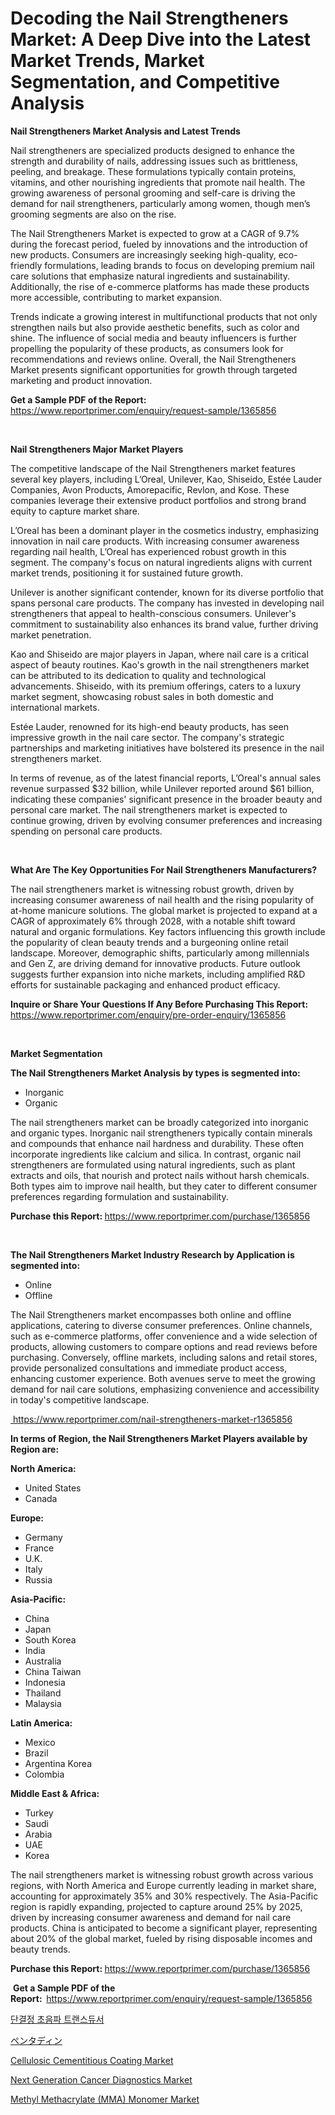 <p><h1>Decoding the Nail Strengtheners Market: A Deep Dive into the Latest Market Trends, Market Segmentation, and Competitive Analysis</h1></p><p><strong>Nail Strengtheners Market Analysis and Latest Trends</strong></p>
<p><p>Nail strengtheners are specialized products designed to enhance the strength and durability of nails, addressing issues such as brittleness, peeling, and breakage. These formulations typically contain proteins, vitamins, and other nourishing ingredients that promote nail health. The growing awareness of personal grooming and self-care is driving the demand for nail strengtheners, particularly among women, though men’s grooming segments are also on the rise.</p><p>The Nail Strengtheners Market is expected to grow at a CAGR of 9.7% during the forecast period, fueled by innovations and the introduction of new products. Consumers are increasingly seeking high-quality, eco-friendly formulations, leading brands to focus on developing premium nail care solutions that emphasize natural ingredients and sustainability. Additionally, the rise of e-commerce platforms has made these products more accessible, contributing to market expansion.</p><p>Trends indicate a growing interest in multifunctional products that not only strengthen nails but also provide aesthetic benefits, such as color and shine. The influence of social media and beauty influencers is further propelling the popularity of these products, as consumers look for recommendations and reviews online. Overall, the Nail Strengtheners Market presents significant opportunities for growth through targeted marketing and product innovation.</p></p>
<p><strong>Get a Sample PDF of the Report:&nbsp;</strong> <a href="https://www.reportprimer.com/enquiry/request-sample/1365856">https://www.reportprimer.com/enquiry/request-sample/1365856</a></p>
<p>&nbsp;</p>
<p><strong>Nail Strengtheners Major Market Players</strong></p>
<p><p>The competitive landscape of the Nail Strengtheners market features several key players, including L’Oreal, Unilever, Kao, Shiseido, Estée Lauder Companies, Avon Products, Amorepacific, Revlon, and Kose. These companies leverage their extensive product portfolios and strong brand equity to capture market share.</p><p>L’Oreal has been a dominant player in the cosmetics industry, emphasizing innovation in nail care products. With increasing consumer awareness regarding nail health, L’Oreal has experienced robust growth in this segment. The company's focus on natural ingredients aligns with current market trends, positioning it for sustained future growth.</p><p>Unilever is another significant contender, known for its diverse portfolio that spans personal care products. The company has invested in developing nail strengtheners that appeal to health-conscious consumers. Unilever's commitment to sustainability also enhances its brand value, further driving market penetration.</p><p>Kao and Shiseido are major players in Japan, where nail care is a critical aspect of beauty routines. Kao's growth in the nail strengtheners market can be attributed to its dedication to quality and technological advancements. Shiseido, with its premium offerings, caters to a luxury market segment, showcasing robust sales in both domestic and international markets.</p><p>Estée Lauder, renowned for its high-end beauty products, has seen impressive growth in the nail care sector. The company's strategic partnerships and marketing initiatives have bolstered its presence in the nail strengtheners market.</p><p>In terms of revenue, as of the latest financial reports, L’Oreal's annual sales revenue surpassed $32 billion, while Unilever reported around $61 billion, indicating these companies' significant presence in the broader beauty and personal care market. The nail strengtheners market is expected to continue growing, driven by evolving consumer preferences and increasing spending on personal care products.</p></p>
<p>&nbsp;</p>
<p><strong>What Are The Key Opportunities For Nail Strengtheners Manufacturers?</strong></p>
<p><p>The nail strengtheners market is witnessing robust growth, driven by increasing consumer awareness of nail health and the rising popularity of at-home manicure solutions. The global market is projected to expand at a CAGR of approximately 6% through 2028, with a notable shift toward natural and organic formulations. Key factors influencing this growth include the popularity of clean beauty trends and a burgeoning online retail landscape. Moreover, demographic shifts, particularly among millennials and Gen Z, are driving demand for innovative products. Future outlook suggests further expansion into niche markets, including amplified R&D efforts for sustainable packaging and enhanced product efficacy.</p></p>
<p><strong>Inquire or Share Your Questions If Any Before Purchasing This Report:</strong> <a href="https://www.reportprimer.com/enquiry/pre-order-enquiry/1365856">https://www.reportprimer.com/enquiry/pre-order-enquiry/1365856</a></p>
<p>&nbsp;</p>
<p><strong>Market Segmentation</strong></p>
<p><strong>The Nail Strengtheners Market Analysis by types is segmented into:</strong></p>
<p><ul><li>Inorganic</li><li>Organic</li></ul></p>
<p><p>The nail strengtheners market can be broadly categorized into inorganic and organic types. Inorganic nail strengtheners typically contain minerals and compounds that enhance nail hardness and durability. These often incorporate ingredients like calcium and silica. In contrast, organic nail strengtheners are formulated using natural ingredients, such as plant extracts and oils, that nourish and protect nails without harsh chemicals. Both types aim to improve nail health, but they cater to different consumer preferences regarding formulation and sustainability.</p></p>
<p><strong>Purchase this Report:&nbsp;</strong><a href="https://www.reportprimer.com/purchase/1365856">https://www.reportprimer.com/purchase/1365856</a></p>
<p>&nbsp;</p>
<p><strong>The Nail Strengtheners Market Industry Research by Application is segmented into:</strong></p>
<p><ul><li>Online</li><li>Offline</li></ul></p>
<p><p>The Nail Strengtheners market encompasses both online and offline applications, catering to diverse consumer preferences. Online channels, such as e-commerce platforms, offer convenience and a wide selection of products, allowing customers to compare options and read reviews before purchasing. Conversely, offline markets, including salons and retail stores, provide personalized consultations and immediate product access, enhancing customer experience. Both avenues serve to meet the growing demand for nail care solutions, emphasizing convenience and accessibility in today's competitive landscape.</p></p>
<p><a href="https://www.reportprimer.com/nail-strengtheners-market-r1365856">&nbsp;https://www.reportprimer.com/nail-strengtheners-market-r1365856</a></p>
<p><strong>In terms of Region, the Nail Strengtheners Market Players available by Region are:</strong></p>
<p>
    <p> <strong> North America: </strong>
        <ul>
            <li>United States</li>
            <li>Canada</li>
        </ul>
        </p> 
    <p> <strong> Europe: </strong>
        <ul>
            <li>Germany</li>
            <li>France</li>
            <li>U.K.</li>
            <li>Italy</li>
            <li>Russia</li>
        </ul>
        </p> 
    <p> <strong> Asia-Pacific: </strong>
        <ul>
            <li>China</li>
            <li>Japan</li>
            <li>South Korea</li>
            <li>India</li>
            <li>Australia</li>
            <li>China Taiwan</li>
            <li>Indonesia</li>
            <li>Thailand</li>
            <li>Malaysia</li>
        </ul>
        </p> 
    <p> <strong> Latin America: </strong>
        <ul>
            <li>Mexico</li>
            <li>Brazil</li>
            <li>Argentina Korea</li>
            <li>Colombia</li>
        </ul>
        </p> 
    <p> <strong> Middle East & Africa: </strong>
        <ul>
            <li>Turkey</li>
            <li>Saudi</li>
            <li>Arabia</li>
            <li>UAE</li>
            <li>Korea</li>
        </ul>
    </p>
    </p>
<p><p>The nail strengtheners market is witnessing robust growth across various regions, with North America and Europe currently leading in market share, accounting for approximately 35% and 30% respectively. The Asia-Pacific region is rapidly expanding, projected to capture around 25% by 2025, driven by increasing consumer awareness and demand for nail care products. China is anticipated to become a significant player, representing about 20% of the global market, fueled by rising disposable incomes and beauty trends.</p></p>
<p><strong>Purchase this Report: </strong><a href="https://www.reportprimer.com/purchase/1365856">https://www.reportprimer.com/purchase/1365856</a></p>
<p>&nbsp;<strong>Get a Sample PDF of the Report:&nbsp;&nbsp;</strong><a href="https://www.reportprimer.com/enquiry/request-sample/1365856">https://www.reportprimer.com/enquiry/request-sample/1365856</a></p>
<p><strong></strong></p>
<p><p><a href="https://medium.com/@puputzim_20688/%EC%A7%80%EC%97%AD-%EC%8B%9C%EC%9E%A5%EC%9D%B4-%EB%8B%A8%EA%B2%B0%EC%A0%95-%EC%B4%88%EC%9D%8C%ED%8C%8C-%EB%B3%80%ED%99%98%EA%B8%B0-%EC%8B%9C%EC%9E%A5-%ED%98%81%EC%8B%A0%EC%97%90-%EC%96%B4%EB%96%BB%EA%B2%8C-%EC%A0%81%EC%9D%91%ED%95%98%EA%B3%A0-%EC%9E%88%EB%8A%94%EA%B0%80-2024%EB%85%84%EB%B6%80%ED%84%B0-2031%EB%85%84%EA%B9%8C%EC%A7%80%EC%9D%98-%EC%A3%BC%EC%9A%94-%EC%8B%9C%EC%9E%A5-%EB%8F%99%ED%96%A5-%EB%B0%8F-%EC%98%88%EC%B8%A1-ebb5d80896bf?postPublishedType=repub">단결정 초음파 트랜스듀서</a></p><p><a href="https://medium.com/@violetcrumbball467/%E5%B8%82%E5%A0%B4%E3%81%AE%E3%83%AA%E3%83%BC%E3%83%80%E3%83%BC%E3%81%A8%E9%81%85%E3%82%8C%E3%81%9F%E8%80%85-%E3%82%B0%E3%83%AD%E3%83%BC%E3%83%90%E3%83%AB%E3%83%9A%E3%83%B3%E3%82%BF%E3%82%B8%E3%83%B3%E5%B8%82%E5%A0%B4%E3%81%AE%E3%83%88%E3%83%AC%E3%83%B3%E3%83%89%E3%81%A8%E4%BA%88%E6%B8%AC-2024-2031-035237065020">ペンタディン</a></p><p><a href="https://issuu.com/reportprime-2/docs/cellulosic-cementitious-coating-mar_c6a58723e7243b">Cellulosic Cementitious Coating Market</a></p><p><a href="https://www.linkedin.com/pulse/next-generation-cancer-diagnostics-market-size-share-growth-baczc">Next Generation Cancer Diagnostics Market</a></p><p><a href="https://medium.com/@nazminrahman64/future-trajectory-of-the-methyl-methacrylate-mma-monomer-market-emerging-market-trends-and-b9ef4589e862">Methyl Methacrylate (MMA) Monomer Market</a></p></p>